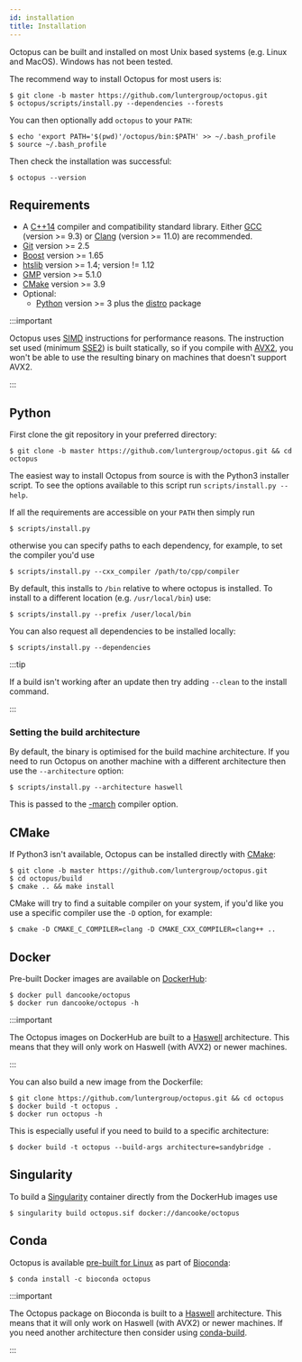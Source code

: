 ```yaml
---
id: installation
title: Installation
---
```


Octopus can be built and installed on most Unix based systems (e.g. Linux and MacOS). Windows has not been tested.

The recommend way to install Octopus for most users is:

```shell
$ git clone -b master https://github.com/luntergroup/octopus.git
$ octopus/scripts/install.py --dependencies --forests
```

You can then optionally add `octopus` to your `PATH`:

```shell
$ echo 'export PATH='$(pwd)'/octopus/bin:$PATH' >> ~/.bash_profile
$ source ~/.bash_profile
```

Then check the installation was successful:

```shell
$ octopus --version
```

## Requirements

* A [C++14](https://isocpp.org/wiki/faq/cpp14) compiler and compatibility standard library. Either [GCC](https://gcc.gnu.org) (version >= 9.3) or [Clang](https://clang.llvm.org) (version >= 11.0) are recommended.
* [Git](https://git-scm.com) version >= 2.5
* [Boost](https://www.boost.org) version >= 1.65
* [htslib](https://github.com/samtools/htslib) version >= 1.4; version != 1.12
* [GMP](https://gmplib.org) version >= 5.1.0
* [CMake](https://cmake.org) version >= 3.9
* Optional:
    * [Python](https://www.python.org) version >= 3 plus the [distro](https://pypi.org/project/distro/) package

:::important

Octopus uses [SIMD](https://en.wikipedia.org/wiki/SIMD) instructions for performance reasons. The instruction set used (minimum [SSE2](https://en.wikipedia.org/wiki/SSE2)) is built statically, so if you compile with [AVX2](https://en.wikipedia.org/wiki/Advanced_Vector_Extensions#Advanced_Vector_Extensions_2), you won't be able to use the resulting binary on machines that doesn't support AVX2.

:::

## Python

First clone the git repository in your preferred directory:

```shell
$ git clone -b master https://github.com/luntergroup/octopus.git && cd octopus
```

The easiest way to install Octopus from source is with the Python3 installer script. To see the options available to this script run `scripts/install.py --help`.

If all the requirements are accessible on your `PATH` then simply run

```shell
$ scripts/install.py
```

otherwise you can specify paths to each dependency, for example, to set the compiler you'd use 

```shell
$ scripts/install.py --cxx_compiler /path/to/cpp/compiler
```

By default, this installs to `/bin` relative to where octopus is installed. To install to a different location (e.g. `/usr/local/bin`) use:

```shell
$ scripts/install.py --prefix /user/local/bin
```

You can also request all dependencies to be installed locally:

```shell
$ scripts/install.py --dependencies
```

:::tip

If a build isn't working after an update then try adding `--clean` to the install command.

:::

### Setting the build architecture

By default, the binary is optimised for the build machine architecture. If you need to run Octopus on another machine with a different architecture then use the `--architecture` option:

```shell
$ scripts/install.py --architecture haswell
```

This is passed to the [-march](https://gcc.gnu.org/onlinedocs/gcc/x86-Options.html) compiler option. 

## CMake

If Python3 isn't available, Octopus can be installed directly with [CMake](https://cmake.org):

```shell
$ git clone -b master https://github.com/luntergroup/octopus.git
$ cd octopus/build
$ cmake .. && make install
```

CMake will try to find a suitable compiler on your system, if you'd like you use a specific compiler use the `-D` option, for example:

```shell
$ cmake -D CMAKE_C_COMPILER=clang -D CMAKE_CXX_COMPILER=clang++ ..
```

## Docker

Pre-built Docker images are available on [DockerHub](https://hub.docker.com/r/dancooke/octopus):

```shell
$ docker pull dancooke/octopus
$ docker run dancooke/octopus -h
```

:::important

The Octopus images on DockerHub are built to a [Haswell](https://en.wikipedia.org/wiki/Haswell_(microarchitecture)) architecture. This means that they will only work on  Haswell (with AVX2) or newer machines.

:::

You can also build a new image from the Dockerfile:

```shell
$ git clone https://github.com/luntergroup/octopus.git && cd octopus
$ docker build -t octopus .
$ docker run octopus -h
```

This is especially useful if you need to build to a specific architecture:

```shell
$ docker build -t octopus --build-args architecture=sandybridge .
```

## Singularity

To build a [Singularity](https://singularity.hpcng.org) container directly from the DockerHub images use

```shell
$ singularity build octopus.sif docker://dancooke/octopus
```

## Conda

Octopus is available [pre-built for Linux](https://anaconda.org/bioconda/octopus) as part of [Bioconda](https://bioconda.github.io/):

```shell
$ conda install -c bioconda octopus
```

:::important

The Octopus package on Bioconda is built to a [Haswell](https://en.wikipedia.org/wiki/Haswell_(microarchitecture)) architecture. This means that it will only work on  Haswell (with AVX2) or newer machines. If you need another architecture then consider using [conda-build](https://docs.conda.io/projects/conda-build/en/latest/).

:::